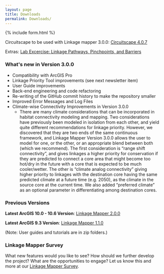 ```yaml
---
layout: page
title: Downloads
permalink: Downloads/
---
```


{% include form.html %}

Circuitscape to be used with Linkage mapper 3.0.0: [Circuitscape 4.0.7](../downloads/Circuitscape-4.0.7-x64-setup.exe.zip)

Extras: [Lab Excercise: Linkage Pathways, Pinchpoints, and Barriers ](downloads/LM_Lab_V2.zip)

### What's new in Version 3.0.0

- Compatibility with ArcGIS Pro
- Linkage Priority Tool improvements (see next newsletter item)
- User Guide improvements
- Back-end engineering and code refactoring
- Re-writing of the GitHub commit history to make the repository smaller
- Improved Error Messages and Log Files
- Climate-wise Connectivity Improvements in Version 3.0.0
  - There are many climate considerations that can be incorporated in
    habitat connectivity modeling and mapping. Two considerations have
    previously been modeled in isolation from each other, and yield
    quite different recommendations for linkage priority. However, we
    discovered that they are two ends of the same continuous framework,
    and Linkage Mapper Version 3.0.0 allows the user to model for one,
    or the other, or an appropriate blend between both (which we
    recommend). The first consideration is “range shift connectivity”,
    and gives linkages a higher priority for conservation if they are
    predicted to connect a core area that might become too hot/dry in
    the future with a core that is expected to be much cooler/wetter.
    The other is “climate analog connectivity” giving higher priority to
    linkages with the destination core having the same predicted climate
    at a future time (e.g. 2050), as the climate in the source core at
    the current time. We also added “preferred climate” as an optional
    parameter in differentiating among destination cores.

### Previous Versions

**Latest ArcGIS 10.0 - 10.6 Version**: [Linkage Mapper 2.0.0](https://github.com/linkagescape/linkage-mapper/files/2204107/Linkage_Mapper_2_0_0.zip)

**Latest ArcGIS 9.3 Version**: [Linkage Mapper 1.1.0](../downloads/LinkageMapper_1_1_0.zip)

(Note: User guides and tutorials are in zip folders.)

### Linkage Mapper Survey

What new features would you like to see? How should we further develop the project? What are the opportunities to engage? Let us know this and more at our [Linkage Mapper Survey](https://www.surveymonkey.com/r/LinkageMapper2021).
